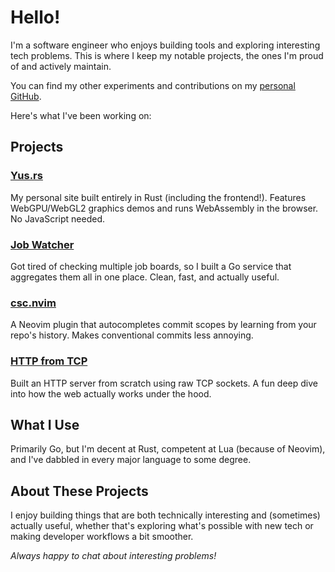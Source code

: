 # Hello!

I'm a software engineer who enjoys building tools and exploring interesting
tech problems. This is where I keep my notable projects, the ones I'm proud of
and actively maintain.

You can find my other experiments and contributions on my [personal GitHub](https://github.com/teodord25).

Here's what I've been working on:

## Projects

### [Yus.rs](https://github.com/yus-works/yus)
My personal site built entirely in Rust (including the frontend!). Features
WebGPU/WebGL2 graphics demos and runs WebAssembly in the browser. No JavaScript
needed.

### [Job Watcher](https://github.com/yus-works/job-watcher)
Got tired of checking multiple job boards, so I built a Go service that
aggregates them all in one place. Clean, fast, and actually useful.

### [csc.nvim](https://github.com/yus-works/csc-nvim)
A Neovim plugin that autocompletes commit scopes by learning from your repo's
history. Makes conventional commits less annoying.

### [HTTP from TCP](https://github.com/yus-works/tcp-to-http)
Built an HTTP server from scratch using raw TCP sockets. A fun deep dive into
how the web actually works under the hood.

## What I Use
Primarily Go, but I'm decent at Rust, competent at Lua (because of Neovim), and
I've dabbled in every major language to some degree.

## About These Projects
I enjoy building things that are both technically interesting and (sometimes)
actually useful, whether that's exploring what's possible with new tech or
making developer workflows a bit smoother.

*Always happy to chat about interesting problems!*
